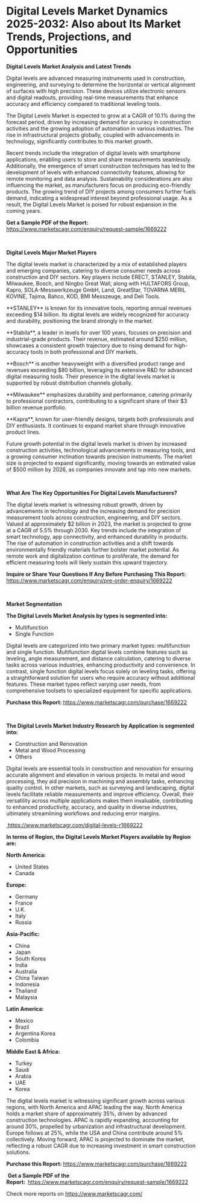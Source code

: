 <p><h1>Digital Levels Market Dynamics 2025-2032: Also about Its Market Trends, Projections, and Opportunities</h1></p><p><strong>Digital Levels Market Analysis and Latest Trends</strong></p>
<p><p>Digital levels are advanced measuring instruments used in construction, engineering, and surveying to determine the horizontal or vertical alignment of surfaces with high precision. These devices utilize electronic sensors and digital readouts, providing real-time measurements that enhance accuracy and efficiency compared to traditional leveling tools.</p><p>The Digital Levels Market is expected to grow at a CAGR of 10.1% during the forecast period, driven by increasing demand for accuracy in construction activities and the growing adoption of automation in various industries. The rise in infrastructural projects globally, coupled with advancements in technology, significantly contributes to this market growth. </p><p>Recent trends include the integration of digital levels with smartphone applications, enabling users to store and share measurements seamlessly. Additionally, the emergence of smart construction techniques has led to the development of levels with enhanced connectivity features, allowing for remote monitoring and data analysis. Sustainability considerations are also influencing the market, as manufacturers focus on producing eco-friendly products. The growing trend of DIY projects among consumers further fuels demand, indicating a widespread interest beyond professional usage. As a result, the Digital Levels Market is poised for robust expansion in the coming years.</p></p>
<p><strong>Get a Sample PDF of the Report:&nbsp;</strong> <a href="https://www.marketscagr.com/enquiry/request-sample/1669222?utm_campaign=2942&utm_medium=2&utm_source=Github&utm_content=ia&utm_term=08042025&utm_id=digital-levels">https://www.marketscagr.com/enquiry/request-sample/1669222</a></p>
<p>&nbsp;</p>
<p><strong>Digital Levels Major Market Players</strong></p>
<p><p>The digital levels market is characterized by a mix of established players and emerging companies, catering to diverse consumer needs across construction and DIY sectors. Key players include ERECT, STANLEY, Stabila, Milwaukee, Bosch, and Ningbo Great Wall, along with HULTAFORS Group, Kapro, SOLA-Messwerkzeuge GmbH, Land, GreatStar, TOVARNA MERIL KOVINE, Tajima, Bahco, KOD, BMI Messzeuge, and Deli Tools.</p><p>**STANLEY** is known for its innovative tools, reporting annual revenues exceeding $14 billion. Its digital levels are widely recognized for accuracy and durability, positioning the brand strongly in the market.</p><p>**Stabila**, a leader in levels for over 100 years, focuses on precision and industrial-grade products. Their revenue, estimated around $250 million, showcases a consistent growth trajectory due to rising demand for high-accuracy tools in both professional and DIY markets.</p><p>**Bosch** is another heavyweight with a diversified product range and revenues exceeding $80 billion, leveraging its extensive R&D for advanced digital measuring tools. Their presence in the digital levels market is supported by robust distribution channels globally.</p><p>**Milwaukee** emphasizes durability and performance, catering primarily to professional contractors, contributing to a significant share of their $3 billion revenue portfolio.</p><p>**Kapra**, known for user-friendly designs, targets both professionals and DIY enthusiasts. It continues to expand market share through innovative product lines.</p><p>Future growth potential in the digital levels market is driven by increased construction activities, technological advancements in measuring tools, and a growing consumer inclination towards precision instruments. The market size is projected to expand significantly, moving towards an estimated value of $500 million by 2026, as companies innovate and tap into new markets.</p></p>
<p>&nbsp;</p>
<p><strong>What Are The Key Opportunities For Digital Levels Manufacturers?</strong></p>
<p><p>The digital levels market is witnessing robust growth, driven by advancements in technology and the increasing demand for precision measurement tools across construction, engineering, and DIY sectors. Valued at approximately $2 billion in 2023, the market is projected to grow at a CAGR of 5.5% through 2030. Key trends include the integration of smart technology, app connectivity, and enhanced durability in products. The rise of automation in construction activities and a shift towards environmentally friendly materials further bolster market potential. As remote work and digitalization continue to proliferate, the demand for efficient measuring tools will likely sustain this upward trajectory.</p></p>
<p><strong>Inquire or Share Your Questions If Any Before Purchasing This Report:</strong> <a href="https://www.marketscagr.com/enquiry/pre-order-enquiry/1669222?utm_campaign=2942&utm_medium=2&utm_source=Github&utm_content=ia&utm_term=08042025&utm_id=digital-levels">https://www.marketscagr.com/enquiry/pre-order-enquiry/1669222</a></p>
<p>&nbsp;</p>
<p><strong>Market Segmentation</strong></p>
<p><strong>The Digital Levels Market Analysis by types is segmented into:</strong></p>
<p><ul><li>Multifunction</li><li>Single Function</li></ul></p>
<p><p>Digital levels are categorized into two primary market types: multifunction and single function. Multifunction digital levels combine features such as leveling, angle measurement, and distance calculation, catering to diverse tasks across various industries, enhancing productivity and convenience. In contrast, single function digital levels focus solely on leveling tasks, offering a straightforward solution for users who require accuracy without additional features. These market types reflect varying user needs, from comprehensive toolsets to specialized equipment for specific applications.</p></p>
<p><strong>Purchase this Report:&nbsp;</strong><a href="https://www.marketscagr.com/purchase/1669222?utm_campaign=2942&utm_medium=2&utm_source=Github&utm_content=ia&utm_term=08042025&utm_id=digital-levels">https://www.marketscagr.com/purchase/1669222</a></p>
<p>&nbsp;</p>
<p><strong>The Digital Levels Market Industry Research by Application is segmented into:</strong></p>
<p><ul><li>Construction and Renovation</li><li>Metal and Wood Processing</li><li>Others</li></ul></p>
<p><p>Digital levels are essential tools in construction and renovation for ensuring accurate alignment and elevation in various projects. In metal and wood processing, they aid precision in machining and assembly tasks, enhancing quality control. In other markets, such as surveying and landscaping, digital levels facilitate reliable measurements and improve efficiency. Overall, their versatility across multiple applications makes them invaluable, contributing to enhanced productivity, accuracy, and quality in diverse industries, ultimately streamlining workflows and reducing error margins.</p></p>
<p><a href="https://www.marketscagr.com/digital-levels-r1669222?utm_campaign=2942&utm_medium=2&utm_source=Github&utm_content=ia&utm_term=08042025&utm_id=digital-levels">&nbsp;https://www.marketscagr.com/digital-levels-r1669222</a></p>
<p><strong>In terms of Region, the Digital Levels Market Players available by Region are:</strong></p>
<p>
    <p> <strong> North America: </strong>
        <ul>
            <li>United States</li>
            <li>Canada</li>
        </ul>
        </p> 
    <p> <strong> Europe: </strong>
        <ul>
            <li>Germany</li>
            <li>France</li>
            <li>U.K.</li>
            <li>Italy</li>
            <li>Russia</li>
        </ul>
        </p> 
    <p> <strong> Asia-Pacific: </strong>
        <ul>
            <li>China</li>
            <li>Japan</li>
            <li>South Korea</li>
            <li>India</li>
            <li>Australia</li>
            <li>China Taiwan</li>
            <li>Indonesia</li>
            <li>Thailand</li>
            <li>Malaysia</li>
        </ul>
        </p> 
    <p> <strong> Latin America: </strong>
        <ul>
            <li>Mexico</li>
            <li>Brazil</li>
            <li>Argentina Korea</li>
            <li>Colombia</li>
        </ul>
        </p> 
    <p> <strong> Middle East & Africa: </strong>
        <ul>
            <li>Turkey</li>
            <li>Saudi</li>
            <li>Arabia</li>
            <li>UAE</li>
            <li>Korea</li>
        </ul>
    </p>
    </p>
<p><p>The digital levels market is witnessing significant growth across various regions, with North America and APAC leading the way. North America holds a market share of approximately 35%, driven by advanced construction technologies. APAC is rapidly expanding, accounting for around 30%, propelled by urbanization and infrastructural development. Europe follows at 25%, while the USA and China contribute around 5% collectively. Moving forward, APAC is projected to dominate the market, reflecting a robust CAGR due to increasing investment in smart construction solutions.</p></p>
<p><strong>Purchase this Report: </strong><a href="https://www.marketscagr.com/purchase/1669222?utm_campaign=2942&utm_medium=2&utm_source=Github&utm_content=ia&utm_term=08042025&utm_id=digital-levels">https://www.marketscagr.com/purchase/1669222</a></p>
<p>&nbsp;<strong>Get a Sample PDF of the Report:&nbsp;&nbsp;</strong><a href="https://www.marketscagr.com/enquiry/request-sample/1669222?utm_campaign=2942&utm_medium=2&utm_source=Github&utm_content=ia&utm_term=08042025&utm_id=digital-levels">https://www.marketscagr.com/enquiry/request-sample/1669222</a></p>
<p><strong></strong></p>
<p>Check more reports on <a href="https://www.marketscagr.com/?utm_campaign=2942&utm_medium=2&utm_source=Github&utm_content=ia&utm_term=08042025&utm_id=digital-levels">https://www.marketscagr.com/</a></p>